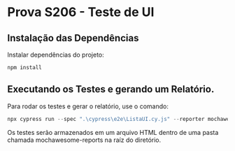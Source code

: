 # Prova S206 - Teste de UI 


## Instalação das Dependências 

Instalar dependências do projeto:

```powershell
npm install
```

## Executando os Testes e gerando um Relatório.
Para rodar os testes e gerar o relatório, use o comando:

```powershell
npx cypress run --spec ".\cypress\e2e\ListaUI.cy.js" --reporter mochawesome
```

Os testes serão armazenados em um arquivo HTML dentro de uma pasta chamada mochawesome-reports na raíz do diretório.